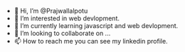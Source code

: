 - 👋 Hi, I’m @Prajwallalpotu
- 👀 I’m interested in web devlopment.
- 🌱 I’m currently learning javascript and web devlopment.
- 💞️ I’m looking to collaborate on ...
- 📫 How to reach me you can see my linkedin profile.

<!---
Prajwallalpotu/Prajwallalpotu is a ✨ special ✨ repository because its `README.md` (this file) appears on your GitHub profile.
You can click the Preview link to take a look at your changes.
--->
